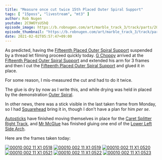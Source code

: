 ```yaml
---
title: "Measure once cut twice 15th Placed Outer Spiral Support"
tags: [ "15poss", "livestream", "mt3" ]
author: Rob Nugen
youtube: 2C9WOYsUShQ
episode_image: https://b.robnugen.com/art/marble_track_3/track/parts/2021/2021_feb_02_15th_placed_outer_spiral_support.jpg
episode_thumbnail: "https://b.robnugen.com/art/marble_track_3/track/parts/2021/thumbs/2021_feb_02_15th_placed_outer_spiral_support.jpg"
date: 2021-02-02T05:57:47+09:00
---
```


As predicted, having the [Fifteenth Placed Outer Spiral Support](/parts/fifteenth-placed-outer-spiral-support/) suspended by a thread let filming proceed quickly today.  [G Choppy](/workers/g_choppy/) arrived at the [Fifteenth Placed Outer Spiral Support](/parts/fifteenth-placed-outer-spiral-support/) and extended his arm for 3 frames and then I cut the [Fifteenth Placed Outer Spiral Support](/parts/fifteenth-placed-outer-spiral-support/) and glued it in place.

For some reason, I mis-measured the cut and had to do it twice.

The glue is dry by now as I write this, and while drying was held in placed by the demonstration [Outer Spiral](/parts/outer_spiral/).

In other news, there was a stick visible in the last taken frame from Monday, so I had [Squarehead](/workers/squarehead/) bring it in, though I don't have a plan for him *per se*.

[Autosticks](/workers/autosticks/) have finished moving themselves in place for the [Caret Splitter Right Track](/parts/caret_splitter_right_track/), and [Mr McGlue](/workers/mr_mcglue/) has finished gluing one end of the [Lower Left Side Arch](/parts/lower-left-side-arch/).

Here are the frames taken today:

[![00010 002 11 X1 0518](//b.robnugen.com/art/marble_track_3/frames/2021/thumbs/00010_002_11_X1_0518.jpg)](//b.robnugen.com/art/marble_track_3/frames/2021/00010_002_11_X1_0518.jpg)
[![00010 002 11 X1 0519](//b.robnugen.com/art/marble_track_3/frames/2021/thumbs/00010_002_11_X1_0519.jpg)](//b.robnugen.com/art/marble_track_3/frames/2021/00010_002_11_X1_0519.jpg)
[![00010 002 11 X1 0520](//b.robnugen.com/art/marble_track_3/frames/2021/thumbs/00010_002_11_X1_0520.jpg)](//b.robnugen.com/art/marble_track_3/frames/2021/00010_002_11_X1_0520.jpg)
[![00010 002 11 X1 0521](//b.robnugen.com/art/marble_track_3/frames/2021/thumbs/00010_002_11_X1_0521.jpg)](//b.robnugen.com/art/marble_track_3/frames/2021/00010_002_11_X1_0521.jpg)
[![00010 002 11 X1 0522](//b.robnugen.com/art/marble_track_3/frames/2021/thumbs/00010_002_11_X1_0522.jpg)](//b.robnugen.com/art/marble_track_3/frames/2021/00010_002_11_X1_0522.jpg)
[![00010 002 11 X1 0523](//b.robnugen.com/art/marble_track_3/frames/2021/thumbs/00010_002_11_X1_0523.jpg)](//b.robnugen.com/art/marble_track_3/frames/2021/00010_002_11_X1_0523.jpg)
